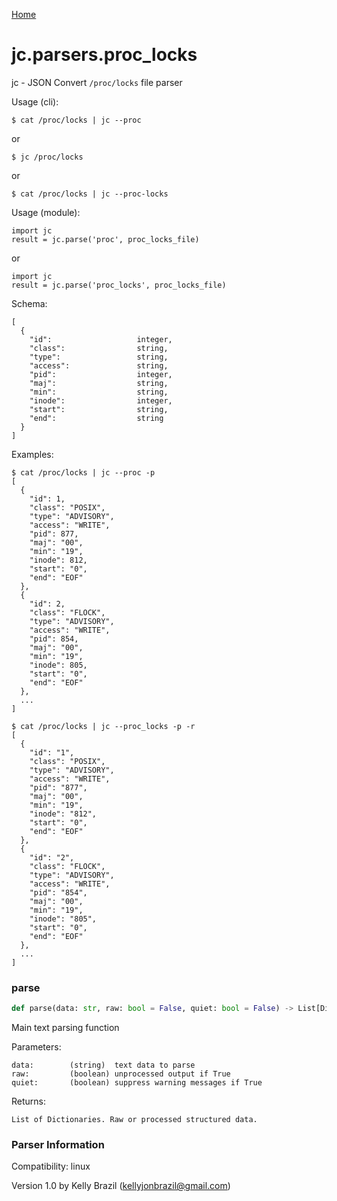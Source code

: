 [Home](https://kellyjonbrazil.github.io/jc/)
<a id="jc.parsers.proc_locks"></a>

# jc.parsers.proc\_locks

jc - JSON Convert `/proc/locks` file parser

Usage (cli):

    $ cat /proc/locks | jc --proc

or

    $ jc /proc/locks

or

    $ cat /proc/locks | jc --proc-locks

Usage (module):

    import jc
    result = jc.parse('proc', proc_locks_file)

or

    import jc
    result = jc.parse('proc_locks', proc_locks_file)

Schema:

    [
      {
        "id":                   integer,
        "class":                string,
        "type":                 string,
        "access":               string,
        "pid":                  integer,
        "maj":                  string,
        "min":                  string,
        "inode":                integer,
        "start":                string,
        "end":                  string
      }
    ]

Examples:

    $ cat /proc/locks | jc --proc -p
    [
      {
        "id": 1,
        "class": "POSIX",
        "type": "ADVISORY",
        "access": "WRITE",
        "pid": 877,
        "maj": "00",
        "min": "19",
        "inode": 812,
        "start": "0",
        "end": "EOF"
      },
      {
        "id": 2,
        "class": "FLOCK",
        "type": "ADVISORY",
        "access": "WRITE",
        "pid": 854,
        "maj": "00",
        "min": "19",
        "inode": 805,
        "start": "0",
        "end": "EOF"
      },
      ...
    ]

    $ cat /proc/locks | jc --proc_locks -p -r
    [
      {
        "id": "1",
        "class": "POSIX",
        "type": "ADVISORY",
        "access": "WRITE",
        "pid": "877",
        "maj": "00",
        "min": "19",
        "inode": "812",
        "start": "0",
        "end": "EOF"
      },
      {
        "id": "2",
        "class": "FLOCK",
        "type": "ADVISORY",
        "access": "WRITE",
        "pid": "854",
        "maj": "00",
        "min": "19",
        "inode": "805",
        "start": "0",
        "end": "EOF"
      },
      ...
    ]

<a id="jc.parsers.proc_locks.parse"></a>

### parse

```python
def parse(data: str, raw: bool = False, quiet: bool = False) -> List[Dict]
```

Main text parsing function

Parameters:

    data:        (string)  text data to parse
    raw:         (boolean) unprocessed output if True
    quiet:       (boolean) suppress warning messages if True

Returns:

    List of Dictionaries. Raw or processed structured data.

### Parser Information
Compatibility:  linux

Version 1.0 by Kelly Brazil (kellyjonbrazil@gmail.com)
